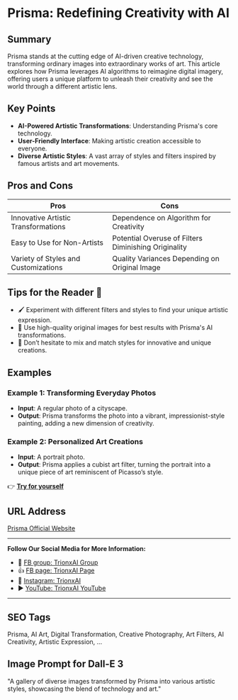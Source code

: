 # Prisma: Redefining Creativity with AI

## Summary
Prisma stands at the cutting edge of AI-driven creative technology, transforming ordinary images into extraordinary works of art. This article explores how Prisma leverages AI algorithms to reimagine digital imagery, offering users a unique platform to unleash their creativity and see the world through a different artistic lens.

## Key Points
- **AI-Powered Artistic Transformations**: Understanding Prisma's core technology.
- **User-Friendly Interface**: Making artistic creation accessible to everyone.
- **Diverse Artistic Styles**: A vast array of styles and filters inspired by famous artists and art movements.

## Pros and Cons
| Pros                                  | Cons                                     |
|---------------------------------------|------------------------------------------|
| Innovative Artistic Transformations   | Dependence on Algorithm for Creativity   |
| Easy to Use for Non-Artists           | Potential Overuse of Filters Diminishing Originality |
| Variety of Styles and Customizations  | Quality Variances Depending on Original Image |

## Tips for the Reader 🎨
- 🖌️ Experiment with different filters and styles to find your unique artistic expression.
- 📸 Use high-quality original images for best results with Prisma's AI transformations.
- 🌈 Don’t hesitate to mix and match styles for innovative and unique creations.

## Examples
### Example 1: Transforming Everyday Photos
- **Input**: A regular photo of a cityscape.
- **Output**: Prisma transforms the photo into a vibrant, impressionist-style painting, adding a new dimension of creativity.

### Example 2: Personalized Art Creations
- **Input**: A portrait photo.
- **Output**: Prisma applies a cubist art filter, turning the portrait into a unique piece of art reminiscent of Picasso’s style.

👉 <a href="https://prisma-ai.com/" target="_blank">**Try for yourself**</a>

## URL Address
<a href="https://prisma-ai.com/" target="_blank">Prisma Official Website</a>

---

**Follow Our Social Media for More Information:**
- 📘 <a href="https://www.facebook.com/groups/trionxai" target="_blank">FB group: TrionxAI Group</a>
- 👍 <a href="https://www.facebook.com/ai.trionxai" target="_blank">FB page: TrionxAI Page</a>
- 📸 <a href="https://www.instagram.com/trionxai/" target="_blank">Instagram: TrionxAI</a>
- ▶️ <a href="https://www.youtube.com/@robotdocs/" target="_blank">YouTube: TrionxAI YouTube</a>

---

## SEO Tags
Prisma, AI Art, Digital Transformation, Creative Photography, Art Filters, AI Creativity, Artistic Expression, ...

## Image Prompt for Dall-E 3
"A gallery of diverse images transformed by Prisma into various artistic styles, showcasing the blend of technology and art."
